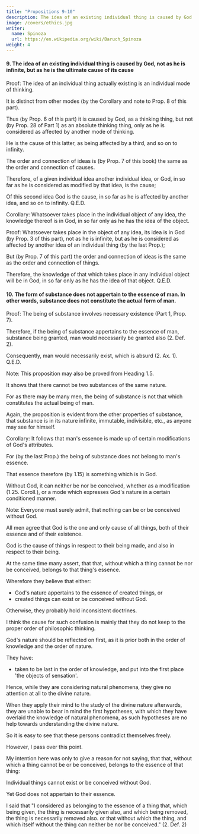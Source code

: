 ```yaml
---
title: "Propositions 9-10"
description: The idea of an existing individual thing is caused by God.
image: /covers/ethics.jpg
writer:
  name: Spinoza
  url: https://en.wikipedia.org/wiki/Baruch_Spinoza
weight: 4
---
```



#### 9. The idea of an existing individual thing is caused by God, not as he is infinite, but as he is the ultimate cause of its cause

<!-- affected by another idea of a thing actually existing, of which he is the cause, as he is affected by a third idea, and so on to infinity. -->

Proof: The idea of an individual thing actually existing is an individual mode of thinking.

It is distinct from other modes (by the Corollary and note to Prop. 8 of this part).

Thus (by Prop. 6 of this part) it is caused by God, as a thinking thing, but not (by Prop. 28 of Part 1) as an absolute thinking thing, only as he is considered as affected by another mode of thinking.

He is the cause of this latter, as being affected by a third, and so on to infinity.

The order and connection of ideas is (by Prop. 7 of this book) the same as the order and connection of causes.

Therefore, of a given individual idea another individual idea, or God, in so far as he is considered as modified by that idea, is the cause;

Of this second idea God is the cause, in so far as he is affected by another idea, and so on to infinity. Q.E.D.

Corollary: Whatsoever takes place in the individual object of any idea, the knowledge thereof is in God, in so far only as he has the idea of the object. 

Proof: Whatsoever takes place in the object of any idea, its idea is in God (by Prop. 3 of this part), not as he is infinite, but as he is considered as affected by another idea of an individual thing (by the last Prop.);

But (by Prop. 7 of this part) the order and connection of ideas is the same as the order and connection of things.

Therefore, the knowledge of that which takes place in any individual object will be in God, in so far only as he has the idea of that object. Q.E.D.


#### 10. The form of substance does not appertain to the essence of man. In other words, substance does not constitute the actual form of man.

Proof: The being of substance involves necessary existence (Part 1, Prop. 7).

Therefore, if the being of substance appertains to the essence of man, substance being granted, man would necessarily be granted also (2. Def. 2).

Consequently, man would necessarily exist, which is absurd (2. Ax. 1). Q.E.D.

Note: This proposition may also be proved from Heading 1.5. 

It shows that there cannot be two substances of the same nature.

For as there may be many men, the being of substance is not that which constitutes the actual being of man.

Again, the proposition is evident from the other properties of substance, that substance is in its nature infinite, immutable, indivisible, etc., as anyone may see for himself.

Corollary:  It follows that man's essence is made up of certain modifications of God's attributes.

For (by the last Prop.) the being of substance does not belong to man's essence.

That essence therefore (by 1.15) is something which is in God.

Without God, it can neither be nor be conceived, whether as a modification (1.25. Coroll.), or a mode which expresses God's nature in a certain conditioned manner.

Note: Everyone must surely admit, that nothing can be or be conceived without God.

All men agree that God is the one and only cause of all things, both of their essence and of their existence.

God is the cause of things in respect to their being made, and also in respect to their being.

At the same time many assert, that that, without which a thing cannot be nor be conceived, belongs to that thing's essence.

Wherefore they believe that either:
- God's nature appertains to the essence of created things, or
- created things can exist or be conceived without God.

Otherwise, they probably hold inconsistent doctrines.

I think the cause for such confusion is mainly that they do not keep to the proper order of philosophic thinking.

God's nature should be reflected on first, as it is prior both in the order of knowledge and the order of nature.

They have:
- taken to be last in the order of knowledge, and
put into the first place 'the objects of sensation'.

Hence, while they are considering natural phenomena, they give no attention at all to the divine nature.

When they apply their mind to the study of the divine nature afterwards, they are unable to bear in mind the first hypotheses, with which they have overlaid the knowledge of natural phenomena, as such hypotheses are no help towards understanding the divine nature.

So it is easy to see that these persons contradict themselves freely.

However, I pass over this point.

My intention here was only to give a reason for not  saying, that that, without which a thing cannot be or be conceived, belongs to the essence of that thing:

Individual things cannot exist or be conceived without God.

Yet God does not appertain to their essence.

I said that "I considered as belonging to the essence of a thing that, which being given, the thing is necessarily given also, and which being removed, the thing is necessarily removed also. or that without which the thing, and which itself without the thing can neither be nor be conceived." (2. Def. 2)


